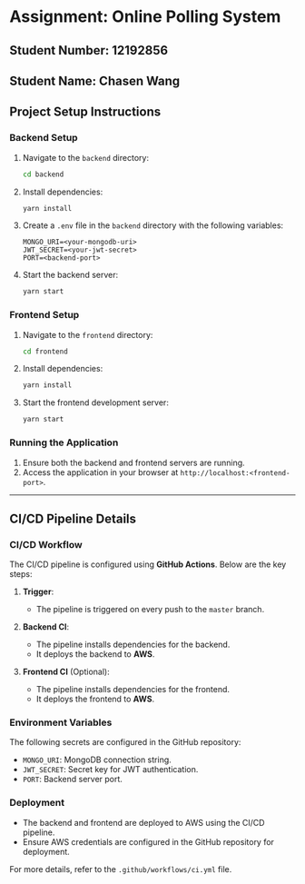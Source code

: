 <!-- # **Assignment: Full-Stack CRUD Application Development with DevOps Practices**

## **Objective**

You have been provided with a starter project that includes user authentication using  **Node.js, React.js, and MongoDB**. Your task is to extend this application by implementing **CRUD (Create, Read, Update, Delete) operations** for a real-world application of your choice, while following industry best practices such as:

* **Project Management with JIRA**
* **Requirement Diagram using SysML**
* **Version Control using GitHub**
* **CI/CD Integration for Automated Deployment**

## **Requirements**

### **1. Choose a Real-World Application**

Select a meaningful use case for your CRUD operations. We will provide the list, you have to select it.

### **2. Project Management with JIRA and SysML**

* Create a **JIRA project** and define:
  * **Epic**
  * **User Stories** (features required in your app)
  * **Child issues & Subtasks** (breaking down development work)
  * **Sprint Planning** (organizing work into milestones)
* Document your JIRA **board URL** in the project README.
* Draw a requirements diagram

### **3. Backend Development (Node.js + Express + MongoDB)**

* Create a user-friendly interface to interact with your API (Some portion developed, follow task manager app)).
* Implement **forms** for adding and updating records.
* Display data using  **tables, cards, or lists (Follow how we showed data in task manager app)**

### **4. Frontend Development (React.js)**

* Create a user-friendly interface to interact with your API (**Some portion developed, follow task manager app)**.
* Implement **forms** for adding, showing, deleting and updating records (CRUD).
* Display data using  **tables, cards, or lists (Follow how we showed data in task manager app)**

### **5. Authentication & Authorization**

* Ensure **only authenticated users** can access and perform CRUD operations. (Already developed in your project)
* Use **JWT (JSON Web Tokens)** for user authentication (Use the task manager one from .env file).

### **6. GitHub Version Control & Branching Strategy**

* Use **GitHub for version control** and maintain:
  * `main` branch (stable production-ready code)
  * Feature branches (`feature/xyz`) for each new functionality
* Follow proper **commit messages** and  **pull request (PR) reviews** .

### **7. CI/CD Pipeline Setup**

* Implement a **CI/CD pipeline using GitHub Actions** to:
  * Automatically **run tests** on every commit/pull request (Optional).
  * Deploy the **backend** to **AWS** .
  * Deploy the **frontend** to **AWS**.
* Document your  **CI/CD workflow in the README** .

## **Submission Requirements**

* **JIRA Project Board URL** (user stories ).
* **Requirment diagram** (Using project features)
* **GitHub Repository** (`backend/` and `frontend/`).
* **README.md** with:

  * Project setup instructions.
  * CI/CD pipeline details. -->

# **Assignment: Online Polling System**

## Student Number: 12192856
## Student Name: Chasen Wang

## **Project Setup Instructions**

### **Backend Setup**
1. Navigate to the `backend` directory:
   ```bash
   cd backend
   ```
2. Install dependencies:
   ```bash
   yarn install
   ```
3. Create a `.env` file in the `backend` directory with the following variables:
   ```
   MONGO_URI=<your-mongodb-uri>
   JWT_SECRET=<your-jwt-secret>
   PORT=<backend-port>
   ```
4. Start the backend server:
   ```bash
   yarn start
   ```

### **Frontend Setup**
1. Navigate to the `frontend` directory:
   ```bash
   cd frontend
   ```
2. Install dependencies:
   ```bash
   yarn install
   ```
3. Start the frontend development server:
   ```bash
   yarn start
   ```

### **Running the Application**
1. Ensure both the backend and frontend servers are running.
2. Access the application in your browser at `http://localhost:<frontend-port>`.

---

## **CI/CD Pipeline Details**

### **CI/CD Workflow**
The CI/CD pipeline is configured using **GitHub Actions**. Below are the key steps:

1. **Trigger**:
   - The pipeline is triggered on every push to the `master` branch.

2. **Backend CI**:
   - The pipeline installs dependencies for the backend.
   - It deploys the backend to **AWS**.

3. **Frontend CI** (Optional):
   - The pipeline installs dependencies for the frontend.
   - It deploys the frontend to **AWS**.

### **Environment Variables**
The following secrets are configured in the GitHub repository:
- `MONGO_URI`: MongoDB connection string.
- `JWT_SECRET`: Secret key for JWT authentication.
- `PORT`: Backend server port.

### **Deployment**
- The backend and frontend are deployed to AWS using the CI/CD pipeline.
- Ensure AWS credentials are configured in the GitHub repository for deployment.

For more details, refer to the `.github/workflows/ci.yml` file.

